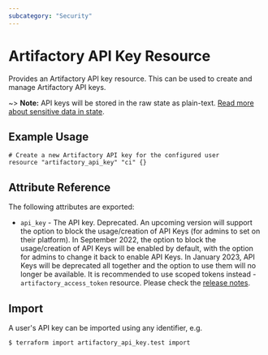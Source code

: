 ```yaml
---
subcategory: "Security"
---
```

# Artifactory API Key Resource

Provides an Artifactory API key resource. This can be used to create and manage Artifactory API keys.

~> **Note:** API keys will be stored in the raw state as plain-text. [Read more about sensitive data in state](https://www.terraform.io/docs/state/sensitive-data.html).


## Example Usage

```hcl
# Create a new Artifactory API key for the configured user
resource "artifactory_api_key" "ci" {}
```

## Attribute Reference

The following attributes are exported:

* `api_key` - The API key. Deprecated. An upcoming version will support the option to block the usage/creation of API Keys (for admins to set on their platform).
  In September 2022, the option to block the usage/creation of API Keys will be enabled by default, with the option for admins to change it back to enable API Keys.
  In January 2023, API Keys will be deprecated all together and the option to use them will no longer be available.
  It is recommended to use scoped tokens instead - `artifactory_access_token` resource.
  Please check the [release notes](https://www.jfrog.com/confluence/display/JFROG/Artifactory+Release+Notes#ArtifactoryReleaseNotes-Artifactory7.38.4).

## Import

A user's API key can be imported using any identifier, e.g.

```
$ terraform import artifactory_api_key.test import
```
